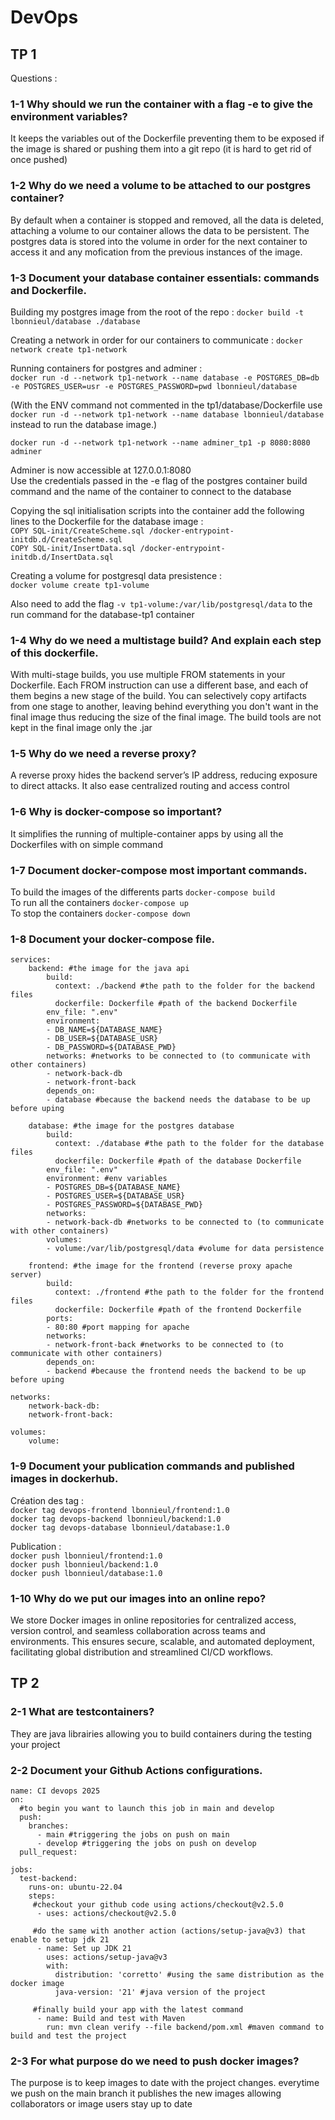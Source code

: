 # DevOps
## TP 1

Questions :  
### 1-1 Why should we run the container with a flag -e to give the environment variables?  
It keeps the variables out of the Dockerfile preventing them to be exposed if the image is shared or pushing them into a git repo (it is hard to get rid of once pushed)

### 1-2 Why do we need a volume to be attached to our postgres container?  

By default when a container is stopped and removed, all the data is deleted, attaching a volume to our container allows the data to be persistent. The postgres data is stored into the volume in order for the next container to access it and any mofication from the previous instances of the image.

### 1-3 Document your database container essentials: commands and Dockerfile.  
Building my postgres image from the root of the repo : 
`docker build -t lbonnieul/database ./database`

Creating a network in order for our containers to communicate : `docker network create tp1-network`  

Running containers for postgres and adminer :  
`docker run -d --network tp1-network --name database -e POSTGRES_DB=db -e POSTGRES_USER=usr -e POSTGRES_PASSWORD=pwd lbonnieul/database`  

(With the ENV command not commented in the tp1/database/Dockerfile use `docker run -d --network tp1-network --name database lbonnieul/database` instead to run the database image.)

`docker run -d --network tp1-network --name adminer_tp1 -p 8080:8080 adminer`

Adminer is now accessible at 127.0.0.1:8080  
Use the credentials passed in the -e flag of the postgres container build command and the name of the container to connect to the database

Copying the sql initialisation scripts into the container add the following lines to the Dockerfile for the database image :  
`COPY SQL-init/CreateScheme.sql /docker-entrypoint-initdb.d/CreateScheme.sql`  
`COPY SQL-init/InsertData.sql /docker-entrypoint-initdb.d/InsertData.sql`

Creating a volume for postgresql data presistence :  
`docker volume create tp1-volume`

Also need to add the flag `-v tp1-volume:/var/lib/postgresql/data` to the run command for the database-tp1 container

### 1-4 Why do we need a multistage build? And explain each step of this dockerfile.  
With multi-stage builds, you use multiple FROM statements in your Dockerfile. Each FROM instruction can use a different base, and each of them begins a new stage of the build. You can selectively copy artifacts from one stage to another, leaving behind everything you don't want in the final image thus reducing the size of the final image. The build tools are not kept in the final image only the .jar 

### 1-5 Why do we need a reverse proxy?  
A reverse proxy hides the backend server’s IP address, reducing exposure to direct attacks. It also ease centralized routing and access control

### 1-6 Why is docker-compose so important?  
It simplifies the running of multiple-container apps by using all the Dockerfiles with on simple command

### 1-7 Document docker-compose most important commands. 

To build the images of the differents parts `docker-compose build`  
To run all the containers `docker-compose up`  
To stop the containers `docker-compose down`  

### 1-8 Document your docker-compose file.

```
services:
    backend: #the image for the java api
        build:
          context: ./backend #the path to the folder for the backend files
          dockerfile: Dockerfile #path of the backend Dockerfile
        env_file: ".env"
        environment:
        - DB_NAME=${DATABASE_NAME}
        - DB_USER=${DATABASE_USR}
        - DB_PASSWORD=${DATABASE_PWD}
        networks: #networks to be connected to (to communicate with other containers)
        - network-back-db
        - network-front-back 
        depends_on:
        - database #because the backend needs the database to be up before uping

    database: #the image for the postgres database
        build:
          context: ./database #the path to the folder for the database files
          dockerfile: Dockerfile #path of the database Dockerfile
        env_file: ".env"
        environment: #env variables
        - POSTGRES_DB=${DATABASE_NAME}
        - POSTGRES_USER=${DATABASE_USR}
        - POSTGRES_PASSWORD=${DATABASE_PWD}
        networks:
        - network-back-db #networks to be connected to (to communicate with other containers)
        volumes:
        - volume:/var/lib/postgresql/data #volume for data persistence

    frontend: #the image for the frontend (reverse proxy apache server)
        build:
          context: ./frontend #the path to the folder for the frontend files
          dockerfile: Dockerfile #path of the frontend Dockerfile
        ports: 
        - 80:80 #port mapping for apache
        networks:
        - network-front-back #networks to be connected to (to communicate with other containers)
        depends_on:
        - backend #because the frontend needs the backend to be up before uping

networks:
    network-back-db:
    network-front-back:

volumes:
    volume:

```

### 1-9 Document your publication commands and published images in dockerhub.  
Création des tag :  
`docker tag devops-frontend lbonnieul/frontend:1.0`  
`docker tag devops-backend lbonnieul/backend:1.0`  
`docker tag devops-database lbonnieul/database:1.0`  

Publication :  
`docker push lbonnieul/frontend:1.0`  
`docker push lbonnieul/backend:1.0`  
`docker push lbonnieul/database:1.0`  


### 1-10 Why do we put our images into an online repo?  
We store Docker images in online repositories for centralized access, version control, and seamless collaboration across teams and environments. This ensures secure, scalable, and automated deployment, facilitating global distribution and streamlined CI/CD workflows.


## TP 2  
### 2-1 What are testcontainers?  
They are java librairies allowing you to build containers during the testing your project

### 2-2 Document your Github Actions configurations. 
```
name: CI devops 2025
on:
  #to begin you want to launch this job in main and develop
  push:
    branches: 
      - main #triggering the jobs on push on main
      - develop #triggering the jobs on push on develop
  pull_request:

jobs:
  test-backend: 
    runs-on: ubuntu-22.04
    steps:
     #checkout your github code using actions/checkout@v2.5.0
      - uses: actions/checkout@v2.5.0

     #do the same with another action (actions/setup-java@v3) that enable to setup jdk 21
      - name: Set up JDK 21
        uses: actions/setup-java@v3
        with:
          distribution: 'corretto' #using the same distribution as the docker image
          java-version: '21' #java version of the project

     #finally build your app with the latest command
      - name: Build and test with Maven
        run: mvn clean verify --file backend/pom.xml #maven command to build and test the project
```


### 2-3 For what purpose do we need to push docker images?  
The purpose is to keep images to date with the project changes. everytime we push on the main branch it publishes the new images allowing collaborators or image users stay up to date